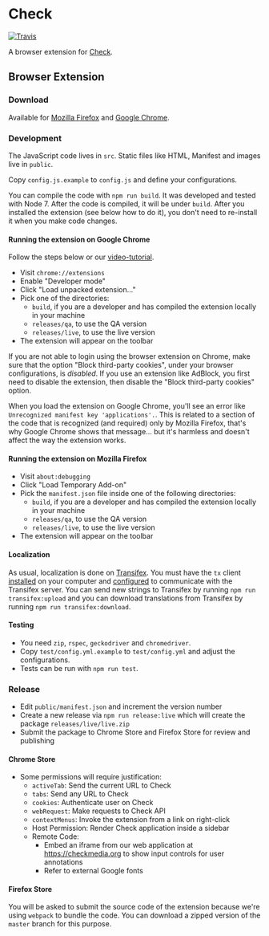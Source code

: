 # Check

[![Travis](https://travis-ci.org/meedan/check-mark.svg?branch=develop)](https://travis-ci.org/meedan/check-mark/)

A browser extension for [Check](https://meedan.com/en/check/).

## Browser Extension

### Download

Available for [Mozilla Firefox](https://addons.mozilla.org/firefox/addon/check/) and [Google Chrome](https://chrome.google.com/webstore/detail/check/pjfgpbclkfjkfiljlcfehjmpafeoafdi).

### Development

The JavaScript code lives in `src`. Static files like HTML, Manifest and images live in `public`.

Copy `config.js.example` to `config.js` and define your configurations.

You can compile the code with `npm run build`. It was developed and tested with Node 7. After the code is compiled, it will be under `build`. After you installed the extension (see below how to do it), you don't need to re-install it when you make code changes.

#### Running the extension on Google Chrome

Follow the steps below or our [video-tutorial](https://www.youtube.com/watch?v=kp90m3jY7HA).

* Visit `chrome://extensions`
* Enable "Developer mode"
* Click "Load unpacked extension..."
* Pick one of the directories:
  * `build`, if you are a developer and has compiled the extension locally in your machine
  * `releases/qa`, to use the QA version
  * `releases/live`, to use the live version
* The extension will appear on the toolbar

If you are not able to login using the browser extension on Chrome, make sure that the option "Block third-party cookies", under your browser configurations, is *disabled*. If you use an extension like AdBlock, you first need to disable the extension, then disable the "Block third-party cookies" option.

When you load the extension on Google Chrome, you'll see an error like `Unrecognized manifest key 'applications'.`. This is related to a section of the code that is recognized (and required) only by Mozilla Firefox, that's why Google Chrome shows that message... but it's harmless and doesn't affect the way the extension works.

#### Running the extension on Mozilla Firefox

* Visit `about:debugging`
* Click "Load Temporary Add-on"
* Pick the `manifest.json` file inside one of the following directories:
  * `build`, if you are a developer and has compiled the extension locally in your machine
  * `releases/qa`, to use the QA version
  * `releases/live`, to use the live version
* The extension will appear on the toolbar

#### Localization

As usual, localization is done on [Transifex](https://www.transifex.com/meedan/check-2/browser-extension/). You must have the `tx` client [installed](http://docs.transifex.com/client/setup/) on your computer and [configured](https://docs.transifex.com/client/client-configuration) to communicate with the Transifex server. You can send new strings to Transifex by running `npm run transifex:upload` and you can download translations from Transifex by running `npm run transifex:download`.

#### Testing

* You need `zip`, `rspec`, `geckodriver` and `chromedriver`.
* Copy `test/config.yml.example` to `test/config.yml` and adjust the configurations.
* Tests can be run with `npm run test`.

### Release

- Edit `public/manifest.json` and increment the version number
- Create a new release via `npm run release:live` which will create the package `releases/live/live.zip`
- Submit the package to Chrome Store and Firefox Store for review and publishing

#### Chrome Store

- Some permissions will require justification:
  * `activeTab`: Send the current URL to Check
  * `tabs`: Send any URL to Check
  * `cookies`: Authenticate user on Check
  * `webRequest`: Make requests to Check API
  * `contextMenus`: Invoke the extension from a link on right-click
  * Host Permission: Render Check application inside a sidebar
  * Remote Code:
    - Embed an iframe from our web application at https://checkmedia.org to show input controls for user annotations
    - Refer to external Google fonts

#### Firefox Store

You will be asked to submit the source code of the extension because we're using `webpack` to bundle the code. You can download a zipped version of the `master` branch for this purpose.
